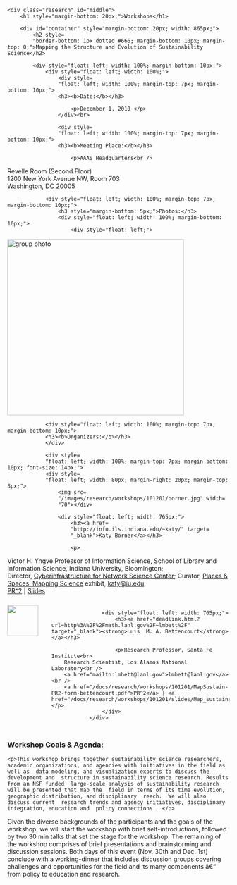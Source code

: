 	<div class="research" id="middle">
		<h1 style="margin-bottom: 20px;">Workshops</h1>

		<div id="container" style="margin-bottom: 20px; width: 865px;">
			<h2 style=
			"border-bottom: 1px dotted #666; margin-bottom: 10px; margin-top: 0;">Mapping the Structure and Evolution of Sustainability Science</h2>

			<div style="float: left; width: 100%; margin-bottom: 10px;">
				<div style="float: left; width: 100%;">
					<div style=
					"float: left; width: 100%; margin-top: 7px; margin-bottom: 10px;">
					<h3><b>Date:</b></h3>

						<p>December 1, 2010 </p>
					</div><br>

					<div style=
					"float: left; width: 100%; margin-top: 7px; margin-bottom: 10px;">
					<h3><b>Meeting Place:</b></h3>

						<p>AAAS Headquarters<br />
  Revelle Room (Second Floor)<br>
    1200 New York Avenue NW, Room  703<br />
    Washington, DC 20005</p>
					</div>
				</div>


				<div style="float: left; width: 100%; margin-top: 7px; margin-bottom: 10px;">
					<h3 style="margin-bottom: 5px;">Photos:</h3>
					<div style="float: left; width: 100%; margin-bottom: 10px;">
						<div style="float: left;">
<a href="/images/research/workshops/101201/101201_Group_Photo_web.jpg" target="_blank"><img src="/images/research/workshops/101201/101201_Group_Photo_web.jpg" width="400" alt="group photo" /></a> 

</div>
					</div>
                                   </div>

				<div style="float: left; width: 100%; margin-top: 7px; margin-bottom: 10px;">
				<h3><b>Organizers:</b></h3>
				</div>

				<div style=
				"float: left; width: 100%; margin-top: 7px; margin-bottom: 10px; font-size: 14px;">
				<div style=
				"float: left; width: 80px; margin-right: 20px; margin-top: 3px;">
					<img src=
					"/images/research/workshops/101201/borner.jpg" width=
					"70"></div>

					<div style="float: left; width: 765px;">
						<h3><a href=
						"http://info.ils.indiana.edu/~katy/" target=
						"_blank">Katy Börner</a></h3>

						<p>
Victor H. Yngve Professor of Information Science, School of Library and Information Science, Indiana University, Bloomington;<br>
Director, <a href="deadlink.html?url=http%3A%2F%2Fcns.slis.indiana.edu%2F" target="_blank">Cyberinfrastructure for Network Science Center</a>; Curator, <a href="http://scimaps.org" target="_blank">Places &amp; Spaces: Mapping Science</a> exhibit, <a href="mailto:katy@iu.edu">katy@iu.edu</a><br />
<a href="/docs/research/workshops/101201/pr2/Borner.pdf" target="_blank">PR^2</a> | <a href="/docs/research/workshops/101201/slides/MapSustain-PR2-Borner-2.pdf" target="_blank">Slides</a><br />
						</p>
					</div>
				</div>
			<div style=
				"float: left; width: 100%; margin-top: 7px; margin-bottom: 10px; font-size: 14px;">
				<div style=
				"float: left; width: 80px; margin-right: 20px; margin-top: 3px;">
				<img src=
					"/images/research/workshops/101201/bettencourt.jpg" width=
					"70"></div>

					<div style="float: left; width: 765px;">
						<h3><a href="deadlink.html?url=http%3A%2F%2Fmath.lanl.gov%2F~lmbett%2F" target="_blank"><strong>Luis  M. A. Bettencourt</strong></a></h3>

						<p>Research Professor, Santa Fe Institute<br>
        Research Scientist, Los Alamos National Laboratory<br />
        <a href="mailto:lmbett@lanl.gov">lmbett@lanl.gov</a><br />
        <a href="/docs/research/workshops/101201/MapSustain-PR2-form-bettencourt.pdf">PR^2</a> | <a href="/docs/research/workshops/101201/slides/Map_sustainability_bettencourt.pdf">Slides</a></p>
					</div>
				</div>

<div style=
			"float: left; width: 100%; margin-top: 7px; margin-bottom: 10px; font-size: 14px;">
  <h3><b>Workshop Goals &amp; Agenda:</b></h3>

	<p>This workshop brings together sustainability science researchers,  academic organizations, and agencies with initiatives in the field as well as  data modeling, and visualization experts to discuss the development and  structure in sustainability science research. Results from an NSF funded  large-scale analysis of sustainability research will be presented that map the  field in terms of its time evolution, geographic distribution, and disciplinary  reach.  We will also discuss current  research trends and agency initiatives, disciplinary integration, education and  policy connections.  </p>
  <p>Given the diverse backgrounds of the participants and the  goals of the workshop, we will start the workshop with brief  self-introductions, followed by two 30 min talks that set the stage for the  workshop. The remaining of the workshop comprises of brief presentations and brainstorming  and discussion sessions. Both days of this event (Nov. 30th and Dec. 1st) conclude with a working-dinner that includes discussion groups covering challenges and opportunities for the field and its many components â€“ from policy to education and research.  </p>
    </div>

			<div style=
			"float: left; width: 100%; margin-top: 7px; margin-bottom: 10px;">
				<h3 style="margin-bottom: 5px;"><b>Schedule:</b></h3>
                
                <p><strong>Tuesday, November 30, 2010</strong></p>

				<table class="workshop">

					<tr>
						<td class="L">7:00pm</td>

					  <td class="R">Dinner at the Marriot <a href="http://www.fireandsage.com/restaurant/hotels/hotel-information/travel/wasmc-washington-marriott-fire-and-sage/" target="_blank">Fire and Sage</a> restaurant <br> 775 12th Street Northwest Washington D.C., 20001 <br> (202) 661-8925 <br> <a href="/docs/research/workshops/101201/101201_workshop_map.jpg" target="_blank">Directions</a></td>
					</tr>
                    
                    </table>

				<p><strong>Wednesday, December 1, 2010</strong></p>

				<table class="workshop">

					<tr>
						<td class="L">9:00am</td>

						<td class="R">Welcome on Behalf of AAAS (Al Teich)
     </td>
					</tr>

					<tr>
						<td class="L">9:05am</td>

						<td class="R">Workshop Overview by Organizers (Lua­s M. A. Bettencourt and Katy Katy Börner) <a href="/docs/research/workshops/101201/slides/Borner-Intro.pdf">slides</a> </td>
					</tr>

					<tr>
						<td class="L">9:15am</td>

						<td class="R">Introductions by Participants (3 mins. per person/organization)</td>
					</tr>

					<tr>
						<td class="L">10:15am</td>

						<td class="R">
                        <em> Break </em> 
                        </td>
					</tr>

					<tr>
						<td class="L">10:30am</td>

						<td class="R"><p>Analyzing and Mapping Sustainability Research&quot; Talks (30 mins. each)
      
        <li>Temporal Evolution       and Geography of Sustainability Science &amp; LuÃ­s  M. A. Bettencourt <a href="/docs/research/workshops/101201/slides/Map_sustainability_bettencourt.pdf">slides</a> </li>
      <li>Disciplinary Maps of Sustainability Science &amp; Katy Katy Börner <a href="deadlink.html?url=http%3A%2F%2Fivl.slis.indiana.edu%2Fkm%2Fpres%2F2010-Borner-mapsustainwksp.pdf">slides</a> </li>
      </ul> </p></td>
					</tr>

					<tr>
						<td class="L">11:30am</td>

						<td class="R"><p>Sustainability Science Academic Programs (20 min each)
      
        <li>ASU - Global       Institute of Sustainability & Sander van der Leeuw <a href="/docs/research/workshops/101201/slides/Sander.pdf">slides</a> </li>
        <li>Columbia - The       Earth Institute & Peter Schlosser <a href="/docs/research/workshops/101201/slides/Schlosser.pdf">slides</a> </li>
                <li>Harvard - William C. Clark <a href="/docs/research/workshops/101201/slides/Clark-Harvard.pdf">slides</a> </li>
      </ul></p></td>
					</tr>

					<tr>
						<td class="L">12:30pm</td>

						<td class="R">
							<p> Discussion<em></em></p></td>
					</tr>
                    <tr>
						<td class="L">1:00pm</td>

						<td class="R">
							<p> Lunch<em></em></p></td>
					</tr>
                    
                    <tr>
						<td class="L">1:30pm</td>

						<td class="R">
							<p>&quot;Supporting Sustainability Research" & Talks (20 min each)
      
        <li>NAS and Sustainability Science & Marina Moses <a href="/docs/research/workshops/101201/slides/Moses.pdf">slides</a></li>
        <li>NSF and       Sustainability Science & Bruce Hamilton <a href="/docs/research/workshops/101201/slides/Hamilton.pdf">slides</a></li>
      </ul></p></td>
					</tr>
                    <tr>
						<td class="L">2:30pm</td>

						<td class="R">
							<p> "Publishing Sustainability Research" & Talks (15 min each)</p>
      <ul type="disc">
        <li>Journals:       PNAS & William C. Clark <a href="/docs/research/workshops/101201/slides/Clark-Editor.pdf">slides</a></li>
        <li>Journals:       Sustainability & Marc A. Rosen <a href="/docs/research/workshops/101201/slides/Rosen.pdf">slides</a></li>
      </ul></p></td>
					</tr>
                    <tr>
						<td class="L">3:00pm</td>

						<td class="R">
							<p> Discussion<em></em></p></td>
					</tr>
                    <tr>
						<td class="L">3:30pm</td>

						<td class="R">
							<p> <em>Break</em></p></td>
					</tr>
                    <tr>
						<td class="L">3:45pm</td>

						<td class="R">
							<p>Best  Ideas - Identify the most promising next steps &amp; Katy Katy Börner</p></td>
					</tr>
                    
                     <tr>
						<td class="L">4:45pm</td>

						<td class="R">
							<p>General Discussion: Sustainability Science: Quo vadis?  â€“ LuÃ­s  M. A. Bettencourt</p>
Growth, disciplinary  integration, education and policy connections</p></td>
					</tr>
                     <tr>
						<td class="L">5:30pm</td>

						<td class="R">
							<p><em>Adjourn</em></p></td>
					</tr>
                     <tr>
						<td class="L">6:30pm</td>

						<td class="R">
							<p>Dinner at <a href="http://www.againndc.com/" target="_blank">Againn</a> restaurant <br> 1099 New York Avenue Northwest Washington D.C., DC 20001 <br> (202) 639-9830 <br> <a href="/docs/research/workshops/101201/101201_workshop_map.jpg" target="_blank">Directions</a></p></td>
					</tr>
                    
				</table>

				
                				<div style="float: left; width: 100%; margin-top: 7px; margin-bottom: 10px;">
					<h3><b>Participants Attending:</b></h3>



	<div style="float: left; width: 100%; margin-top: 7px; margin-bottom: 20px;">
						<div style="float: left; width: 80px; margin-right: 20px; margin-top: 3px;">
							<img alt="William R.L. Anderegg" src="/images/research/workshops/101201/william.jpg" width="80" />
                          
					  </div>
						<div style="float: left; width: 765px;">
							<h3><a href="deadlink.html?url=http%3A%2F%2Fscgf.orau.gov%2Fdocuments%2Fawardees%2FLoveAndereggWilliam_Profile.pdf" target="_blank">William R. L. Anderegg</a></h3>
                            <p>Department of Biology, Stanford University<br />
                          <a href="/docs/research/workshops/101201/MapSustain-PR2-anderegg.pdf">PR^2</a> | <a href="/docs/research/workshops/101201/slides/Bettencourt.pdf">Slides</a></p>
					  </div>
					</div>
	<div style="float: left; width: 100%; margin-top: 7px; margin-bottom: 20px;">
						<div style="float: left; width: 80px; margin-right: 20px; margin-top: 3px;">
							<img alt="Nikoosh Carlo" src="/images/research/workshops/101201/carlo_nikoosh.jpg" width="80" />
                          
					  </div>
						<div style="float: left; width: 765px;">
							<h3>Nikoosh Carlo</h3>
                            <p>AAAS Science Policy fellow NSF<br />
        <a href="/docs/research/workshops/101201/Carlo-MapSustain_PR2.pdf">PR^2</a></p>
					  </div>
					</div>

                                        <div style="float: left; width: 100%; margin-top: 7px; margin-bottom: 20px;">
						<div style="float: left; width: 80px; margin-right: 20px; margin-top: 3px;">
							<img src="/images/research/workshops/101201/no-image-man.png" alt="William C. Clark" width="80" />
						</div>
						<div style="float: left; width: 765px;">
							<h3><a href="deadlink.html?url=http%3A%2F%2Fwww.hks.harvard.edu%2Fabout%2Ffaculty-staff-directory%2Fwilliam-clark" target="_blank">William C. Clark</a></h3>
                            <p>Professor, Harvard Kennedy School of Government
Member of the Editorial Board, <em>PNAS</em><br />
<a href="/docs/research/workshops/101201/clark-MapSustain-PR2-form_Clark.pdf">PR^2</a> | Slides: <a href="/docs/research/workshops/101201/slides/Clark-Harvard.pdf">Harvard</a>, <a href="/docs/research/workshops/101201/slides/Clark-Editor.pdf">PNAS</a></p>
						</div>
					</div>
	<div style="float: left; width: 100%; margin-top: 7px; margin-bottom: 20px;">
						<div style="float: left; width: 80px; margin-right: 20px; margin-top: 3px;">
							<img alt="Ingo Gunther" src="/images/research/workshops/101201/ingo.jpg" width="80" />
                          
					  </div>
						<div style="float: left; width: 765px;">
							<h3><a href="http://www.worldprocessor.com/" target="_blank">Ingo G&uuml;nther</a></h3>
                            <p>Artist, NYC<br />
        <a href="/docs/research/workshops/101201/gunther-PR2-Brief Bio and.pdf">PR^2</a> </p>
					  </div>
					</div>
                                                 <div style="float: left; width: 100%; margin-top: 7px; margin-bottom: 20px;">
						<div style="float: left; width: 80px; margin-right: 20px; margin-top: 3px;">
							<img src="/images/research/workshops/101201/bruce.jpg" alt="Bruce Hamilton" width="80" />
						</div>
						<div style="float: left; width: 765px;">
							<h3><a href="deadlink.html?url=http%3A%2F%2Fwww.nsf.gov%2Feng%2Fengnews%2F2002%2F0302brucehamilton.jsp" target="_blank">Bruce Hamilton</a></h3>
                            <p>Program Director, Environmental Sustainability, in the Engineering Directorate, NSF<br />
         <a href="/docs/research/workshops/101201/hamilton-MapSustain-PR2-form-1.pdf">PR^2</a> | <a href="/docs/research/workshops/101201/slides/Hamilton.pdf">Slides</a> </p>
						</div>

					</div>
                    <div style="float: left; width: 100%; margin-top: 7px; margin-bottom: 20px;">
						<div style="float: left; width: 80px; margin-right: 20px; margin-top: 3px;">
							<img alt="Kathryn Hughs" src="/images/research/workshops/101201/hughes.jpg" width="80" />
                          
					  </div>
					  <div style="float: left; width: 765px;">
						<h3>Kathryn Hughes</h3>
                          <p>Program Officer, Chemical Sciences and Technology at The National Academies, Washington D.C.
    <br />
         <a href="/docs/research/workshops/101201/hughes-MapSustain-PR2-form.pdf">PR^2</a></p>
					  </div>
					</div>
                    					<div style="float: left; width: 100%; margin-top: 7px; margin-bottom: 20px;">
                                                            <div style="float: left; width: 100%; margin-top: 7px; margin-bottom: 20px;">
						<div style="float: left; width: 80px; margin-right: 20px; margin-top: 3px;">
							<img alt="Jasleen Kaur" src="/images/research/workshops/101201/jasleen.jpg" width="80" />
                          
					  </div>
					  <div style="float: left; width: 765px;">
						<h3><a href="deadlink.html?url=http%3A%2F%2Fwww.informatics.indiana.edu%2Fpeople%2Fprofiles.asp%3Fu%3Djakaur" target="_blank">Jasleen Kaur</a></h3>
                        <p>PhD Student, School of Informatics, Indiana University<br />
         <a href="/docs/research/workshops/101201/kaur-MapSustain-PR2-form.pdf">PR^2</a></p>
					  </div>
					</div>
                    					<div style="float: left; width: 100%; margin-top: 7px; margin-bottom: 20px;">
                    <div style="float: left; width: 100%; margin-top: 7px; margin-bottom: 20px;">
						<div style="float: left; width: 80px; margin-right: 20px; margin-top: 3px;">
							<img alt="Peter Meisen" src="/images/research/workshops/101201/peter.jpg" width="80" />
                          
					  </div>
					  <div style="float: left; width: 765px;">
						<h3><a href="http://www.geni.org/globalenergy/education/speakers/petermeisen-speaker.shtml" target="_blank">Peter Meisen</a></h3>
                          <p>President, the GENI Initiative, Global Energy Network Institute<br />
         <a href="/docs/research/workshops/101201/Meisen-MapSustain-PR2-form.pdf">PR^2</a></p>
					  </div>
					</div>

                                        					<div style="float: left; width: 100%; margin-top: 7px; margin-bottom: 20px;">
						<div style="float: left; width: 80px; margin-right: 20px; margin-top: 3px;">
							<img alt="Marina Moses" src="/images/research/workshops/101201/marina.jpg" width="80" />
                          
					  </div>
						<div style="float: left; width: 765px;">
						  <h3><a href="http://sites.nationalacademies.org/PGA/sustainability/index.htm" target="_blank">Marina Moses</a></h3>
                            <p>Science and Technology for Sustainability Program, Policy and Global Affairs Division, The National Academies<br />
         <a href="/docs/research/workshops/101201/moses-MapSustain-PR2-form-4.pdf">PR^2</a><p>
					  </div>
					</div>
                                                                     <div style="float: left; width: 100%; margin-top: 7px; margin-bottom: 20px;">
						<div style="float: left; width: 80px; margin-right: 20px; margin-top: 3px;">
							<img src="/images/research/workshops/101201/marc.jpg" alt="Marc A. Rosen" width="80" />
						</div>
						<div style="float: left; width: 765px;">
							<h3><a href="deadlink.html?url=http%3A%2F%2Fwww.engineering.uoit.ca%2Fpeople%2Frosen" target="_blank">Marc A. Rosen</a></h3>
                            <p>Professor, University of Ontario Institute of Technology<br />
         <a href="/docs/research/workshops/101201/MapSustain-PR2-form-Marc-Rosen.pdf">PR^2</a> | <a href="/docs/research/workshops/101201/slides/Rosen.pdf">Slides</a> </p>
						</div>
					</div>
	<div style="float: left; width: 100%; margin-top: 7px; margin-bottom: 20px;">
						<div style="float: left; width: 80px; margin-right: 20px; margin-top: 3px;">
							<img alt="Peter Schlosser" src="/images/research/workshops/101201/schlosser.jpg" width="80" />
                          
					  </div>
						<div style="float: left; width: 765px;">
							<h3><a href="http://www.earth.columbia.edu/articles/view/2253" target="_blank">Peter Schlosser</a></h3>
                            <p>Associate Director and Director of Research, The Earth Institute, Columbia University, NY<br />
         <a href="/docs/research/workshops/101201/MapSustain-PR2-formschlosser.pdf">PR^2</a> </p>
					  </div>
					</div>
	<div style="float: left; width: 100%; margin-top: 7px; margin-bottom: 20px;">
						<div style="float: left; width: 80px; margin-right: 20px; margin-top: 3px;">
							<img alt="Naoki Shibata" src="/images/research/workshops/101201/naoki.jpg" width="80" />
                          
					  </div>
						<div style="float: left; width: 765px;">
							<h3><a href="deadlink.html?url=http%3A%2F%2Fshibataism.com%2F" target="_blank">Naoki Shibata</a></strong></h3>
                            <p>Assistant Professor, Institute of Engineering Innovation, The University of Tokyo<br />
         <a href="/docs/research/workshops/101201/NaokiShibata-MapSustain-PR2-form.pdf">PR^2</a></p>
					  </div>
					</div>
	<div style="float: left; width: 100%; margin-top: 7px; margin-bottom: 20px;">
						<div style="float: left; width: 80px; margin-right: 20px; margin-top: 3px;">
							<img alt="Al Teich" src="/images/research/workshops/101201/teich_al.jpg" width="80" />
                          
					  </div>
						<div style="float: left; width: 765px;">
							<h3><a href="deadlink.html?url=http%3A%2F%2Fwww.alteich.com%2Fal%2F" target="_blank">Al Teich</a></strong></h3>
                            <p>Director, Science & Policy Programs, AAAS</p>
					  </div>
					</div>
	<div style="float: left; width: 100%; margin-top: 7px; margin-bottom: 20px;">
						<div style="float: left; width: 80px; margin-right: 20px; margin-top: 3px;">
							<img alt="Rita Teutonico" src="/images/research/workshops/101201/rita.jpg" width="80" />
                          
					  </div>
						<div style="float: left; width: 765px;">
							<h3><a href="http://www.plantbio.org/committees/women/Teutonico-cv.pdf" target="_blank">Rita Teutonico</a></h3>
                            <p>Advisor for Integrative Activities, 
      Office of the Assistant Director, 
      Social, Behavioral, and Economic Sciences, 
      National Science Foundation<br />
         <a href="/docs/research/workshops/101201/teutonico-MapSustain-PR2.pdf">PR^2</a></p>
					  </div>
					</div>
	<div style="float: left; width: 100%; margin-top: 7px; margin-bottom: 20px;">
						<div style="float: left; width: 80px; margin-right: 20px; margin-top: 3px;">
							<img alt="Stephen Uzzo" src="/images/research/workshops/101201/stephen.jpg" width="80" />
                          
					  </div>
						<div style="float: left; width: 765px;">
							<h3><a href="http://www.exhibitfiles.org/stephen_uzzo" target="_blank">Stephen Uzzo</a></h3>
                            <p>VP of Science &amp; Technology, New York Hall of Science<br />
         <a href="/docs/research/workshops/101201/Uzzo-MapSustain-PR2-form-2.pdf">PR^2</a></p>
					  </div>
					</div>
	<div style="float: left; width: 100%; margin-top: 7px; margin-bottom: 20px;">
						<div style="float: left; width: 80px; margin-right: 20px; margin-top: 3px;">
							<img alt="Sander Van Der Leeuw" src="/images/research/workshops/101201/van_der_leeuw.jpg" width="80" />
                          
					  </div>
						<div style="float: left; width: 765px;">
							<h3>Sander Van Der Leeuw</h3>
                            <p>Professor, Arizona State University<br />
         <a href="/docs/research/workshops/101201/vanderleeuw-MapSustain-PR2-form-5.pdf">PR^2</a> | <a href="/docs/research/workshops/101201/slides/Sander.pdf">Slides</a> </p>
					  </div>
					</div>

                    					



				</div>
                				<div style="float: left; width: 100%; margin-top: 7px; margin-bottom: 10px;">
					<h3><b>Interested But Cannot Attend:</b></h3>
										<div style="float: left; width: 100%; margin-top: 7px; margin-bottom: 20px;">
						<div style="float: left; width: 80px; margin-right: 20px; margin-top: 3px;">
							<img alt="Lynn Davis" src="/images/research/workshops/101201/no-image-woman.png" width="80" />
						</div>
						<div style="float: left; width: 765px;">
							<h3>Lynn Davis</h3>
                            <p>Office of Scientific and Technical Information, USDOE<br>
                            </p>
					  </div>
					</div>
                                        <div style="float: left; width: 100%; margin-top: 7px; margin-bottom: 20px;">
						<div style="float: left; width: 80px; margin-right: 20px; margin-top: 3px;">
							<img src="/images/research/workshops/101201/robert_kates.jpg" alt="Robert Kates" width="80" />
						</div>
						<div style="float: left; width: 765px;">
							<h3>Robert Kates</h3>
                            <p>University of Maine</p>
						</div>
					</div>
                    <div style="float: left; width: 100%; margin-top: 7px; margin-bottom: 20px;">
						<div style="float: left; width: 80px; margin-right: 20px; margin-top: 3px;">
							<img src="/images/research/workshops/101201/pamela_matson.jpg" alt="Pamela Matson" width="80" />
						</div>
						<div style="float: left; width: 765px;">
							<h3>Pamela A. Matson</h3>
                            <p>Stanford University</p>
					  </div>
					</div>
                    					<div style="float: left; width: 100%; margin-top: 7px; margin-bottom: 20px;">
						<div style="float: left; width: 80px; margin-right: 20px; margin-top: 3px;">
							<img src="/images/research/workshops/101201/romain_murenzi.jpg" alt="Romain Murenzi" width="80" />
						</div>
					  <div style="float: left; width: 765px;">
							<h3>
Romain Murenzi</h3>
                            <p>University of Maryland, AAAS-Center for Science, Technology, and Sustainable Development</p>
						</div>
					</div>
                    <div style="float: left; width: 100%; margin-top: 7px; margin-bottom: 20px;">
						<div style="float: left; width: 80px; margin-right: 20px; margin-top: 3px;">
							<img src="/images/research/workshops/101201/kasey_white.jpg" alt="Kasey White" width="80" />
						</div>
						<div style="float: left; width: 765px;">
							<h3>Kasey White</h3>
                            <p>Center for Science, Technology, and Congress, American Association for the Advancement of Science</p>
						</div>
					</div>
                                       
       </div>                                
</div>
	<div style="float: left; width: 100%; margin-top: 7px; margin-bottom: 10px;">
					<h3><b>Travel/Housing:</b></h3>
					
<p>  Room blocks have been set aside for attendees of this workshop at the <a href="http://hamptoninn.hilton.com/en/hp/hotels/index.jhtml;jsessionid=ICZIYZFNRG3TUCSGBJBNUKQ?ctyhocn=WASHHHX" target="_blank">Hampton Inn Washington, DC - Convention Center</a> <br> <a href="http://maps.google.com/maps?hl=en&ie=UTF8&q=hampton+inn+washington+dc&fb=1&gl=us&hq=hampton+inn&hnear=Washington,+DC&cid=0,0,5605393163793539804&ei=fAzbTPnGCcOblgeXzqSKCQ&sqi=2&ved=0CCoQnwIwAA&ll=38.901721,-77.023988&spn=0.013927,0.022509&t=h&z=16&iwloc=A" target="_blank">Google map</a> 

</p>
<p>  Hotel Address:<br />
901 6th Street. NW
<br>Washington, District of Columbia, USA 20001-2646
<br> 
Tel: 1-202-842-2500
<br />
<br />
Map with the four venues:  <a href="/images/research/workshops/101201/101201_workshop_map.jpg" target="_blank">LINK</a>  </p>
				</div>

				<div
					style="float: left; width: 100%; margin-top: 7px; margin-bottom: 10px;">

			
					<h3><b>Recommended Reading</b></h3>
					  
  <p>
 Simon A. Levin and William C. Clark (Eds.) (2009) <a href="/atlas/images/Towards_a_Science_of_Sustainability.pdf" target="_blank">Toward a Science of Sustainability</a>. NSF Workshop Report.
  <a href="deadlink.html?url=http%3A%2F%2Fmitpress.mit.edu%2Fcatalog%2Fauthor%2Fdefault.asp%3Faid%3D6559" target="_blank"><br>Thomas E. Graedel</a> and <a href="deadlink.html?url=http%3A%2F%2Fmitpress.mit.edu%2Fcatalog%2Fauthor%2Fdefault.asp%3Faid%3D10294" target="_blank">Ester van der Voet</a> (Eds.) <a href="deadlink.html?url=http%3A%2F%2Fmitpress.mit.edu%2Fcatalog%2Fitem%2Fdefault.asp%3Fttype%3D2%26tid%3D11898" target="_blank">Linkages of Sustainability</a>. MIT Press 
   </p>
				</div>

				<div
					style="float: left; width: 100%; margin-top: 7px; margin-bottom: 10px;">
					<h3><b>Directions:</b></h3>
					<p>Please contact Beth Works at 812/855.5120 or <a href="mailto:bworks@iu.edu">bworks@iu.edu</a> to make sure you get the special reservation rate for attending the workshop!</p>
				</div>

				<div style="float: left; width: 100%; margin-top: 7px; margin-bottom: 10px;">
					<h3><b>Acknowledgments:</b></h3>
					<p>This workshop is co-sponsored by the AAAS Directorate for Science & Policy Programs and supported in part by the National Science Foundation under Grant No. CBET-0831636 and the <a href="http://cns.slis.indiana.edu" target="_blank">Cyberinfrastructure for Network Science Center</a> at Indiana University. Any opinions, findings, and conclusions or recommendations expressed in this material are those of the author(s) and do not necessarily reflect the views of the National Science Foundation.</p>
    <p><img src="/images/research/workshops/101201/workshop-sponsors.jpg" alt="Workshop Sponsors" width="338" height="50" border="0" /></p>  
				</div>
			</div>
		</div>
	</div>
</div>
</div>
</div>
</div>
</div>
